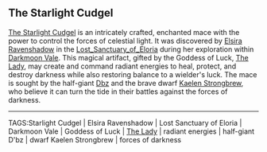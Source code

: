 ## The Starlight Cudgel

[The Starlight Cudgel](Starlight%20Cudgel.md) is an intricately crafted, enchanted mace with the power to control the forces of celestial light. It was discovered by [Elsira Ravenshadow](../People/Elsira_Ravenshadow.md) in the [Lost_Sanctuary_of_Eloria](../Places/Lost_Sanctuary_of_Eloria.md) during her exploration within [Darkmoon Vale](../Places/Darkmoon_Vale.md). This magical artifact, gifted by the Goddess of Luck, [The Lady](The%20Lady.md), may create and command radiant energies to heal, protect, and destroy darkness while also restoring balance to a wielder's luck. The mace is sought by the half-giant [Dbz](../People/Dbz.md) and the brave dwarf [Kaelen Strongbrew](../People/Kaelen_Strongbrew.md), who believe it can turn the tide in their battles against the forces of darkness.


---

TAGS:Starlight Cudgel | Elsira Ravenshadow | Lost Sanctuary of Eloria | Darkmoon Vale | Goddess of Luck | [The Lady](The%20Lady.md) | radiant energies | half-giant D'bz | dwarf Kaelen Strongbrew | forces of darkness
